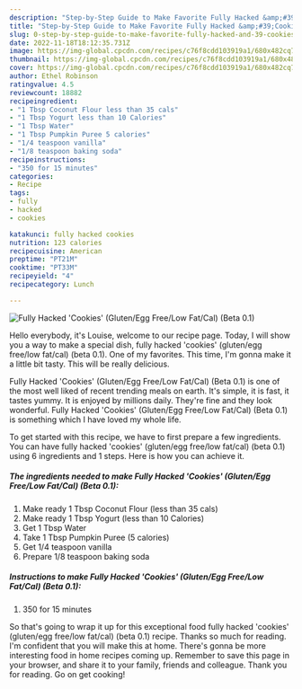 ```yaml
---
description: "Step-by-Step Guide to Make Favorite Fully Hacked &amp;#39;Cookies&amp;#39; (Gluten/Egg Free/Low Fat/Cal) (Beta 0.1)"
title: "Step-by-Step Guide to Make Favorite Fully Hacked &amp;#39;Cookies&amp;#39; (Gluten/Egg Free/Low Fat/Cal) (Beta 0.1)"
slug: 0-step-by-step-guide-to-make-favorite-fully-hacked-and-39-cookies-and-39-gluten-egg-free-low-fat-cal-beta-01
date: 2022-11-18T18:12:35.731Z
image: https://img-global.cpcdn.com/recipes/c76f8cdd103919a1/680x482cq70/fully-hacked-cookies-glutenegg-freelow-fatcal-beta-01-recipe-main-photo.jpg
thumbnail: https://img-global.cpcdn.com/recipes/c76f8cdd103919a1/680x482cq70/fully-hacked-cookies-glutenegg-freelow-fatcal-beta-01-recipe-main-photo.jpg
cover: https://img-global.cpcdn.com/recipes/c76f8cdd103919a1/680x482cq70/fully-hacked-cookies-glutenegg-freelow-fatcal-beta-01-recipe-main-photo.jpg
author: Ethel Robinson
ratingvalue: 4.5
reviewcount: 18882
recipeingredient:
- "1 Tbsp Coconut Flour less than 35 cals"
- "1 Tbsp Yogurt less than 10 Calories"
- "1 Tbsp Water"
- "1 Tbsp Pumpkin Puree 5 calories"
- "1/4 teaspoon vanilla"
- "1/8 teaspoon baking soda"
recipeinstructions:
- "350 for 15 minutes"
categories:
- Recipe
tags:
- fully
- hacked
- cookies

katakunci: fully hacked cookies 
nutrition: 123 calories
recipecuisine: American
preptime: "PT21M"
cooktime: "PT33M"
recipeyield: "4"
recipecategory: Lunch

---
```



![Fully Hacked &#39;Cookies&#39; (Gluten/Egg Free/Low Fat/Cal) (Beta 0.1)](https://img-global.cpcdn.com/recipes/c76f8cdd103919a1/680x482cq70/fully-hacked-cookies-glutenegg-freelow-fatcal-beta-01-recipe-main-photo.jpg)

Hello everybody, it's Louise, welcome to our recipe page. Today, I will show you a way to make a special dish, fully hacked &#39;cookies&#39; (gluten/egg free/low fat/cal) (beta 0.1). One of my favorites. This time, I'm gonna make it a little bit tasty. This will be really delicious.



Fully Hacked &#39;Cookies&#39; (Gluten/Egg Free/Low Fat/Cal) (Beta 0.1) is one of the most well liked of recent trending meals on earth. It's simple, it is fast, it tastes yummy. It is enjoyed by millions daily. They're fine and they look wonderful. Fully Hacked &#39;Cookies&#39; (Gluten/Egg Free/Low Fat/Cal) (Beta 0.1) is something which I have loved my whole life.


To get started with this recipe, we have to first prepare a few ingredients. You can have fully hacked &#39;cookies&#39; (gluten/egg free/low fat/cal) (beta 0.1) using 6 ingredients and 1 steps. Here is how you can achieve it.

<!--inarticleads1-->

##### The ingredients needed to make Fully Hacked &#39;Cookies&#39; (Gluten/Egg Free/Low Fat/Cal) (Beta 0.1):

1. Make ready 1 Tbsp Coconut Flour (less than 35 cals)
1. Make ready 1 Tbsp Yogurt (less than 10 Calories)
1. Get 1 Tbsp Water
1. Take 1 Tbsp Pumpkin Puree (5 calories)
1. Get 1/4 teaspoon vanilla
1. Prepare 1/8 teaspoon baking soda




<!--inarticleads2-->

##### Instructions to make Fully Hacked &#39;Cookies&#39; (Gluten/Egg Free/Low Fat/Cal) (Beta 0.1):

1. 350 for 15 minutes




So that's going to wrap it up for this exceptional food fully hacked &#39;cookies&#39; (gluten/egg free/low fat/cal) (beta 0.1) recipe. Thanks so much for reading. I'm confident that you will make this at home. There's gonna be more interesting food in home recipes coming up. Remember to save this page in your browser, and share it to your family, friends and colleague. Thank you for reading. Go on get cooking!
